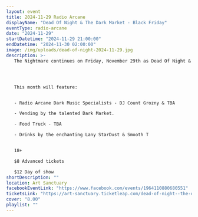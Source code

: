```yaml
---
layout: event
title: 2024-11-29 Radio Arcane
displayName: "Dead Of Night & The Dark Market - Black Friday"
eventType: radio-arcane
date: "2024-11-29"
startDatetime: "2024-11-29 21:00:00"
endDatetime: "2024-11-30 02:00:00"
image: /img/uploads/dead-of-night-2024-11-29.jpg
description: >-
   The Nightmare continues on Friday, November 29th as Dead Of Night & The Dark Market keep up the monthly grind of dark eclectic music. Come out and help keep the dancefloor barely alive as we celebrate the glum drudgery of our dreadful existence.




   This month will feature:


   - Radio Arcane Dark Music Specialists - DJ Count Grozny & TBA

   - Vending by the talented Dark Market.

   - Food Truck - TBA

   - Drinks by the enchanting Lany StarDust & Smooth T


   18+

   $8 Advanced tickets

   $12 Day of show
shortDescription: ""
location: Art Sanctuary
facebookEventLink: "https://www.facebook.com/events/1964110880680551"
ticketsLink: "https://art-sanctuary.ticketleap.com/dead-of-night--the-dark-market---black-friday2"
cover: "8.00"
playlist: ""
---
```

